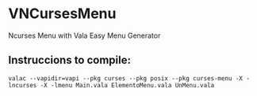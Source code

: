 # VNCursesMenu
Ncurses Menu with Vala Easy Menu Generator 
## Instruccions to compile:
```valac --vapidir=vapi --pkg curses --pkg posix --pkg curses-menu -X -lncurses -X -lmenu Main.vala ElementoMenu.vala UnMenu.vala ```

